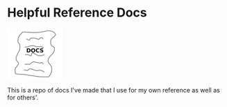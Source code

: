 # Helpful Reference Docs

![docs-logo](/images/docs-logo-2.png)

This is a repo of docs I've made that I use for my own reference as well as for others'.
